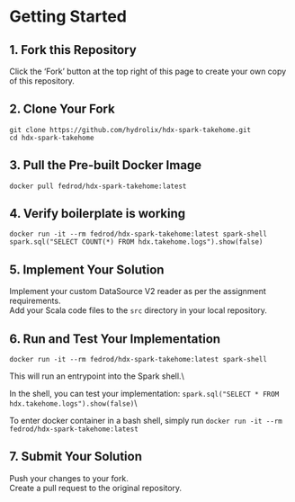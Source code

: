 # Getting Started

## 1. Fork this Repository

Click the ‘Fork’ button at the top right of this page to create your own copy of this repository.

## 2. Clone Your Fork

```
git clone https://github.com/hydrolix/hdx-spark-takehome.git
cd hdx-spark-takehome
```

## 3. Pull the Pre-built Docker Image

`docker pull fedrod/hdx-spark-takehome:latest`

## 4. Verify boilerplate is working

```
docker run -it --rm fedrod/hdx-spark-takehome:latest spark-shell
spark.sql("SELECT COUNT(*) FROM hdx.takehome.logs").show(false)
```

## 5. Implement Your Solution

Implement your custom DataSource V2 reader as per the assignment requirements.\
Add your Scala code files to the `src` directory in your local repository.

## 6. Run and Test Your Implementation

`docker run -it --rm fedrod/hdx-spark-takehome:latest spark-shell`

This will run an entrypoint into the Spark shell.\

In the shell, you can test your implementation:
`spark.sql("SELECT * FROM hdx.takehome.logs").show(false)`\

To enter docker container in a bash shell, simply run
`docker run -it --rm fedrod/hdx-spark-takehome:latest`

## 7. Submit Your Solution

Push your changes to your fork.\
Create a pull request to the original repository.
